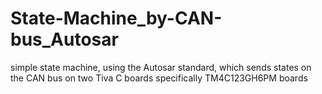 # State-Machine_by-CAN-bus_Autosar
simple state machine, using the Autosar standard, which sends states on the CAN bus on two Tiva C boards
specifically TM4C123GH6PM boards
